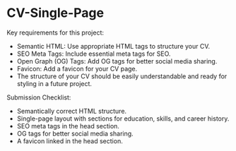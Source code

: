 # CV-Single-Page
Key requirements for this project:
  - Semantic HTML: Use appropriate HTML tags to structure your CV.
  - SEO Meta Tags: Include essential meta tags for SEO.
  - Open Graph (OG) Tags: Add OG tags for better social media sharing.
  - Favicon: Add a favicon for your CV page.
  - The structure of your CV should be easily understandable and ready for styling in a future project.

Submission Checklist:
  - Semantically correct HTML structure.
  - Single-page layout with sections for education, skills, and career history.
  - SEO meta tags in the head section.
  - OG tags for better social media sharing.
  - A favicon linked in the head section.
